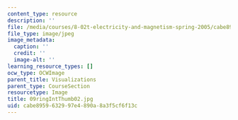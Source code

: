 ```yaml
---
content_type: resource
description: ''
file: /media/courses/8-02t-electricity-and-magnetism-spring-2005/cabe8959632997e4890a8a3f5cf6f13c_09ringIntThumb02.jpg
file_type: image/jpeg
image_metadata:
  caption: ''
  credit: ''
  image-alt: ''
learning_resource_types: []
ocw_type: OCWImage
parent_title: Visualizations
parent_type: CourseSection
resourcetype: Image
title: 09ringIntThumb02.jpg
uid: cabe8959-6329-97e4-890a-8a3f5cf6f13c
---
```

